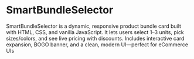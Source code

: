 # SmartBundleSelector
SmartBundleSelector is a dynamic, responsive product bundle card built with HTML, CSS, and vanilla JavaScript. It lets users select 1–3 units, pick sizes/colors, and see live pricing with discounts. Includes interactive card expansion, BOGO banner, and a clean, modern UI—perfect for eCommerce UIs
